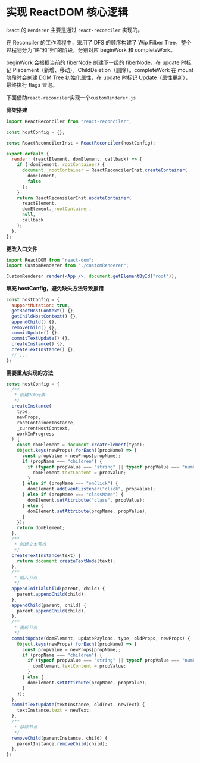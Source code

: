 # 实现 ReactDOM 核心逻辑

`React` 的 `Renderer` 主要是通过 `react-reconciler` 实现的。

在 Reconciler 的工作流程中，采用了 DFS 的顺序构建了 Wip Filber Tree，整个过程划分为“递”和“归”的阶段，分别对应 beginWork 和 completeWork。

beginWork 会根据当前的 fiberNode 创建下一级的 fiberNode，在 update 时标记 Placement（新增、移动），ChildDeletion（删除）。completeWork 在 mount 阶段时会创建 DOM Tree 初始化属性，在 update 时标记 Update（属性更新），最终执行 flags 冒泡。

下面借助`react-reconciler`实现一个`customRenderer.js`

**骨架搭建**

```jsx
import ReactReconciler from "react-reconciler";

const hostConfig = {};

const ReactReconcilerInst = ReactReconciler(hostConfig);

export default {
  render: (reactElement, domElement, callback) => {
    if (!domElement._rootContainer) {
      document._rootContainer = ReactReconcilerInst.createContainer(
        domElement,
        false
      );
    }
    return ReactReconsilerInst.updateContainer(
      reactElement,
      domElement._rootContainer,
      null,
      callback
    );
  },
};
```

**更改入口文件**

```jsx
import ReactDOM from "react-dom";
import CustomRenderer from "./customRenderer";

CustomRenderer.render(<App />, document.getElementById("root"));
```

**填充 hostConfig，避免缺失方法导致报错**

```js
const hostConfig = {
  supportMutation: true,
  getRootHostContext() {},
  getChildHostContext() {},
  appendChild() {},
  removeChild() {},
  commitUpdate() {},
  commitTextUpdate() {},
  createInstance() {},
  createTextInstance() {},
  // ...
};
```

**需要重点实现的方法**

```js
const hostConfig = {
  /**
   * 创建DOM元素
   */
  createInstance(
    type,
    newProps,
    rootContainerInstance,
    _currentHostContext,
    workInProgress
  ) {
    const domElement = document.createElement(type);
    Object.keys(newProps).forEach((propName) => {
      const propValue = newProps[propName];
      if (propName === "children") {
        if (typeof propValue === "string" || typeof propValue === "number") {
          domElement.textContent = propValue;
        }
      } else if (propName === "onClick") {
        domElement.addEventListener("click", propValue);
      } else if (propName === "className") {
        domElement.setAttribute("class", propValue);
      } else {
        domElement.setAttribute(propName, propValue);
      }
    });
    return domElement;
  },
  /**
   * 创建文本节点
   */
  createTextInstance(text) {
    return document.createTextNode(text);
  },
  /**
   * 插入节点
   */
  appendInitialChild(parent, child) {
    parent.appendChild(child);
  },
  appendChild(parent, child) {
    parent.appendChild(child);
  },
  /**
   * 更新节点
   */
  commitUpdate(domElement, updatePayload, type, oldProps, newProps) {
    Object.keys(newProps).forEach((propName) => {
      const propValue = newProps[propName];
      if (propName === "children") {
        if (typeof propValue === "string" || typeof propValue === "number") {
          domElement.textContent = propValue;
        }
      } else {
        domElement.setAttirbute(propName, propValue);
      }
    });
  },
  commitTextUpdate(textInstance, oldText, newText) {
    textInstance.text = newText;
  },
  /**
   * 移除节点
   */
  removeChild(parentInstance, child) {
    parentInstance.removeChild(child);
  },
};
```
